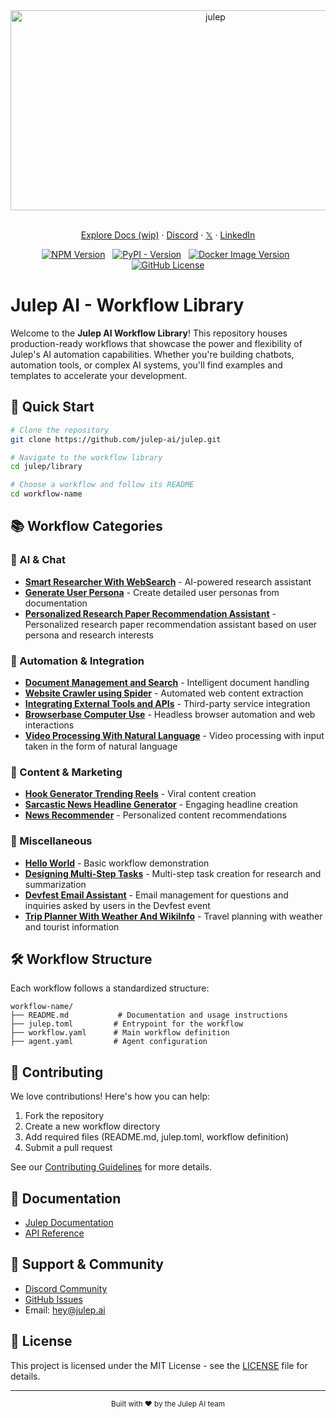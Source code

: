 <div align="center" id="top">
 <img src="https://socialify.git.ci/julep-ai/julep/image?description=1&descriptionEditable=Rapidly%20build%20AI%20workflows%20and%20agents&font=Source%20Code%20Pro&logo=https%3A%2F%2Fraw.githubusercontent.com%2Fjulep-ai%2Fjulep%2Fdev%2F.github%2Fjulep-logo.svg&owner=1&forks=1&pattern=Solid&stargazers=1&theme=Auto" alt="julep" width="640" height="320" />
</div>

<p align="center">
  <br />
  <a href="https://docs.julep.ai" rel="dofollow">Explore Docs (wip)</a>
  ·
  <a href="https://discord.com/invite/JTSBGRZrzj" rel="dofollow">Discord</a>
  ·
  <a href="https://x.com/julep_ai" rel="dofollow">𝕏</a>
  ·
  <a href="https://www.linkedin.com/company/julep-ai" rel="dofollow">LinkedIn</a>
</p>

<p align="center">
    <a href="https://www.npmjs.com/package/@julep/sdk"><img src="https://img.shields.io/npm/v/%40julep%2Fsdk?style=social&amp;logo=npm&amp;link=https%3A%2F%2Fwww.npmjs.com%2Fpackage%2F%40julep%2Fsdk" alt="NPM Version"></a>
    <span>&nbsp;</span>
    <a href="https://pypi.org/project/julep"><img src="https://img.shields.io/pypi/v/julep?style=social&amp;logo=python&amp;label=PyPI&amp;link=https%3A%2F%2Fpypi.org%2Fproject%2Fjulep" alt="PyPI - Version"></a>
    <span>&nbsp;</span>
    <a href="https://hub.docker.com/u/julepai"><img src="https://img.shields.io/docker/v/julepai/agents-api?sort=semver&amp;style=social&amp;logo=docker&amp;link=https%3A%2F%2Fhub.docker.com%2Fu%2Fjulepai" alt="Docker Image Version"></a>
    <span>&nbsp;</span>
    <a href="https://choosealicense.com/licenses/apache/"><img src="https://img.shields.io/github/license/julep-ai/julep" alt="GitHub License"></a>
</p>

</div>

# Julep AI - Workflow Library

Welcome to the **Julep AI Workflow Library**! This repository houses production-ready workflows that showcase the power and flexibility of Julep's AI automation capabilities. Whether you're building chatbots, automation tools, or complex AI systems, you'll find examples and templates to accelerate your development.

## 🚀 Quick Start

```bash
# Clone the repository
git clone https://github.com/julep-ai/julep.git

# Navigate to the workflow library
cd julep/library

# Choose a workflow and follow its README
cd workflow-name
```

## 📚 Workflow Categories

### 🤖 AI & Chat

- **[Smart Researcher With WebSearch](./Smart_Researcher_With_WebSearch)** - AI-powered research assistant
- **[Generate User Persona](./Generate_User_Persona)** - Create detailed user personas from documentation
- **[Personalized Research Paper Recommendation Assistant](./Personalised_Research_Assistant)** - Personalized research paper recommendation assistant based on user persona and research interests

### 🔧 Automation & Integration

- **[Document Management and Search](./Document_Management_and_Search)** - Intelligent document handling
- **[Website Crawler using Spider](./Website_Crawler_using_Spider)** - Automated web content extraction
- **[Integrating External Tools and APIs](./Integrating_External_Tools_and_APIs)** - Third-party service integration
- **[Browserbase Computer Use](./Broswerbase_Computer_Use)** - Headless browser automation and web interactions
- **[Video Processing With Natural Language](./Video_Processing_With_Natural_Language)** - Video processing with input taken in the form of natural language

### 🎯 Content & Marketing

- **[Hook Generator Trending Reels](./Hook_Generator_Trending_Reels)** - Viral content creation
- **[Sarcastic News Headline Generator](./Sarcastic_News_Headline_Generator)** - Engaging headline creation
- **[News Recommender](./News_Recommender)** - Personalized content recommendations

### 🧩 Miscellaneous

- **[Hello World](./hello-world)** - Basic workflow demonstration
- **[Designing Multi-Step Tasks](./Designing_Multi_Step_Tasks)** - Multi-step task creation for research and summarization
- **[Devfest Email Assistant](./Devfest-Email-Assistant)** - Email management for questions and inquiries asked by users in the Devfest event
- **[Trip Planner With Weather And WikiInfo](./Trip_Planner_With_Weather_And_WikiInfo)** - Travel planning with weather and tourist information

## 🛠️ Workflow Structure

Each workflow follows a standardized structure:

```plaintext
workflow-name/
├── README.md           # Documentation and usage instructions
├── julep.toml         # Entrypoint for the workflow
├── workflow.yaml      # Main workflow definition
├── agent.yaml         # Agent configuration
```

## 🤝 Contributing

We love contributions! Here's how you can help:

1. Fork the repository
2. Create a new workflow directory
3. Add required files (README.md, julep.toml, workflow definition)
4. Submit a pull request

See our [Contributing Guidelines](CONTRIBUTING.md) for more details.

## 📖 Documentation

- [Julep Documentation](https://docs.julep.ai)
- [API Reference](https://github.com/julep-ai/julep)

## 🤝 Support & Community

- [Discord Community](https://discord.com/invite/JTSBGRZrzj)
- [GitHub Issues](https://github.com/julep-ai/julep/issues)
- Email: [hey@julep.ai](mailto:hey@julep.ai)

## 📄 License

This project is licensed under the MIT License - see the [LICENSE](LICENSE) file for details.

---

<div align="center">
  <sub>Built with ❤️ by the Julep AI team</sub>
</div>
